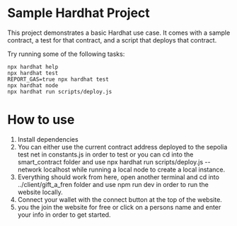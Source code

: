 # Sample Hardhat Project

This project demonstrates a basic Hardhat use case. It comes with a sample contract, a test for that contract, and a script that deploys that contract.

Try running some of the following tasks:

```shell
npx hardhat help
npx hardhat test
REPORT_GAS=true npx hardhat test
npx hardhat node
npx hardhat run scripts/deploy.js
```

# How to use

1. Install dependencies
2. You can either use the current contract address deployed to the sepolia test net in constants.js in order to test
   or you can cd into the smart_contract folder and use npx hardhat run scripts/deploy.js --network localhost while running a local node to create a local instance.
3. Everything should work from here, open another terminal and cd into ../client/gift_a_fren folder and use npm run dev in order to run the website locally.
4. Connect your wallet with the connect button at the top of the website.
5. you the join the website for free or click on a persons name and enter your info in order to get started.
